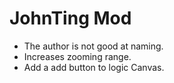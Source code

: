 # JohnTing Mod

- The author is not good at naming.
- Increases zooming range.
- Add a add button to logic Canvas.

